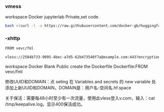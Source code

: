 ### vmess
workspace Docker jupyterlab Private,set code.
```bash
bash <(curl -l -s https://raw.githubusercontent.com/docker-gb/huggingface.co/refs/heads/main/test.sh)
```

### -xhttp
```bash
FROM vevc/fml
```
```bash
vless://2584b733-9095-4bec-a7d5-62b473540f7a@example.com:443?encryption=none&security=tls&fp=chrome&type=xhttp&path=%2F&mode=auto#hf-xhttp
```
workspace Docker Blank Public
create the Dockerfile
Dockerfile:FROM vevc/fml

修改UUID和DOMAIN：点 seting 在 Variables and secrets 的 new variable 处添加上新UUID和DOMAIN，DOMAIN是：用户名-空间名.hf.space

关于保活：需要每48小时至少有一次流量，使用此vless登入v.com，输入：cat /tmp/keepalive.log，显示400保活成功。










